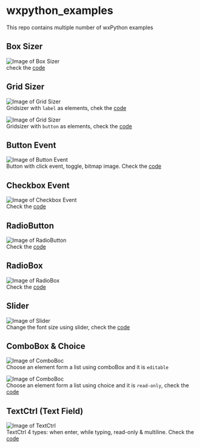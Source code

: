 # wxpython_examples
This repo contains multiple number of wxPython examples

## Box Sizer 
![Image of Box Sizer](./screenshots/boxsizer.PNG)  
check the [code](https://github.com/tm-sanjay/wxpython_examples/blob/f05ef1e9451f21a5fc4da00003ddb926963e1ac6/main.py#L10-L27)  

## Grid Sizer
![Image of Grid Sizer](./screenshots/gridsizer.PNG)  
Gridsizer with `label` as elements, chek the [code](https://github.com/tm-sanjay/wxpython_examples/blob/f05ef1e9451f21a5fc4da00003ddb926963e1ac6/main.py#L37-L44)

![Image of Grid Sizer](./screenshots/gridsizer1.PNG)  
Gridsizer with `button` as elements, check the [code](https://github.com/tm-sanjay/wxpython_examples/blob/f05ef1e9451f21a5fc4da00003ddb926963e1ac6/main.py#L46-L49)

## Button Event
![Image of Button Event](./screenshots/button_event.PNG)  
Button with click event, toggle, bitmap image. Check the [code](https://github.com/tm-sanjay/wxpython_examples/blob/273e2a55d8ed96001d5521890d6603fecac8985a/main.py#L55-L92)

## Checkbox Event
![Image of Checkbox Event](./screenshots/checkbox.PNG)  
Check the [code](https://github.com/tm-sanjay/wxpython_examples/blob/9612b2576a952aeb5ca3b8c2aeb4e9fe54d1d9c6/main.py#L101-L132)

## RadioButton
![Image of RadioButton](./screenshots/radiobutton.PNG)  
Check the [code](https://github.com/tm-sanjay/wxpython_examples/blob/79d9db7218733c1bec6f9425ce7d381501b058a3/main.py#L135-L155)

## RadioBox
![Image of RadioBox](./screenshots/radiobox.PNG)  
Check the [code](https://github.com/tm-sanjay/wxpython_examples/blob/79d9db7218733c1bec6f9425ce7d381501b058a3/main.py#L158-L169)

## Slider
![Image of Slider](./screenshots/slider.PNG)  
Change the font size using slider, check the [code](https://github.com/tm-sanjay/wxpython_examples/blob/79d9db7218733c1bec6f9425ce7d381501b058a3/main.py#L172-L187)

## ComboBox & Choice
![Image of ComboBoc](./screenshots/combobox.PNG)  
Choose an element form a list using comboBox and it is `editable`  

![Image of ComboBoc](./screenshots/choice.PNG)  
Choose an element form a list using choice and it is `read-only`, check the [code](https://github.com/tm-sanjay/wxpython_examples/blob/79d9db7218733c1bec6f9425ce7d381501b058a3/main.py#L189-L213)

## TextCtrl (Text Field)
![Image of TextCtrl](./screenshots/textCtrl.PNG)  
TextCtrl 4 types: when enter, while typing, read-only & multiline. Check the [code](https://github.com/tm-sanjay/wxpython_examples/blob/79d9db7218733c1bec6f9425ce7d381501b058a3/main.py#L215-L240)  